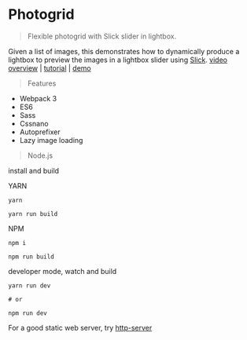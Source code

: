 # Photogrid

> Flexible photogrid with Slick slider in lightbox.

Given a list of images, this demonstrates how to dynamically produce a lightbox to preview the images in a lightbox slider using [Slick](https://github.com/kenwheeler/slick).
[video overview](https://www.youtube.com/watch?v=x1Lr9OdxL64) | [tutorial](http://jimfrenette.com/2017/12/slick-lazy-load-photo-grid-webpack-3/) | [demo](http://jimfrenette.com/demo/photogrid/)

> Features

* Webpack 3
* ES6
* Sass
* Cssnano
* Autoprefixer
* Lazy image loading


> Node.js

install and build

YARN
```
yarn

yarn run build
```

NPM
```
npm i

npm run build
```

developer mode, watch and build
```
yarn run dev

# or

npm run dev
```

For a good static web server, try [http-server](https://www.npmjs.com/package/http-server)